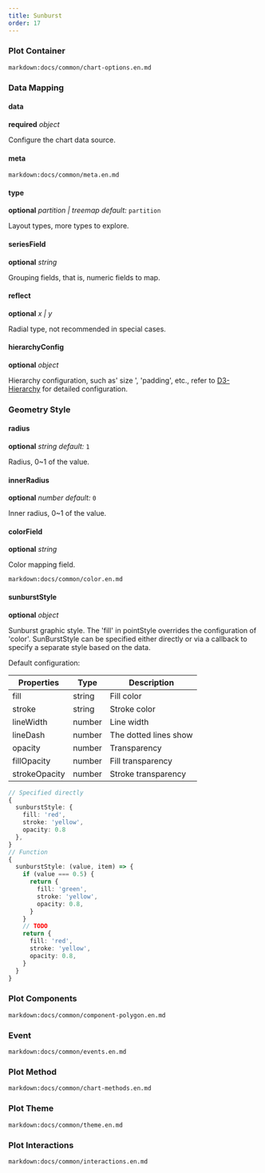 ```yaml
---
title: Sunburst
order: 17
---
```


### Plot Container

`markdown:docs/common/chart-options.en.md`

### Data Mapping

#### data

<description>**required** _object_</description>

Configure the chart data source.

#### meta

`markdown:docs/common/meta.en.md`

#### type

<description>**optional** _partition | treemap_ _default:_ `partition`</description>

Layout types, more types to explore.

#### seriesField

<description>**optional** _string_</description>

Grouping fields, that is, numeric fields to map.

#### reflect

<description>**optional** _x | y_</description>

Radial type, not recommended in special cases.

#### hierarchyConfig

<description>**optional** _object_</description>

Hierarchy configuration, such as' size ', 'padding', etc., refer to [D3-Hierarchy](https://github.com/d3/d3-hierarchy#treemap) for detailed configuration.

### Geometry Style

#### radius

<description>**optional** _string_ _default:_ `1`</description>

Radius, 0~1 of the value.

#### innerRadius

<description>**optional** _number_ _default:_ `0`</description>

Inner radius, 0~1 of the value.

#### colorField

<description>**optional** _string_</description>

Color mapping field.

`markdown:docs/common/color.en.md`

#### sunburstStyle

<description>**optional** _object_</description>

Sunburst graphic style. The 'fill' in pointStyle overrides the configuration of 'color'. SunBurstStyle can be specified either directly or via a callback to specify a separate style based on the data.

Default configuration:

| Properties    | Type   | Description           |
| ------------- | ------ | --------------------- |
| fill          | string | Fill color            |
| stroke        | string | Stroke color          |
| lineWidth     | number | Line width            |
| lineDash      | number | The dotted lines show |
| opacity       | number | Transparency          |
| fillOpacity   | number | Fill transparency     |
| strokeOpacity | number | Stroke transparency   |

```ts
// Specified directly
{
  sunburstStyle: {
    fill: 'red',
    stroke: 'yellow',
    opacity: 0.8
  },
}
// Function
{
  sunburstStyle: (value, item) => {
    if (value === 0.5) {
      return {
        fill: 'green',
        stroke: 'yellow',
        opacity: 0.8,
      }
    }
    // TODO
    return {
      fill: 'red',
      stroke: 'yellow',
      opacity: 0.8,
    }
  }
}
```

### Plot Components

`markdown:docs/common/component-polygon.en.md`

### Event

`markdown:docs/common/events.en.md`

### Plot Method

`markdown:docs/common/chart-methods.en.md`

### Plot Theme

`markdown:docs/common/theme.en.md`

### Plot Interactions

`markdown:docs/common/interactions.en.md`
